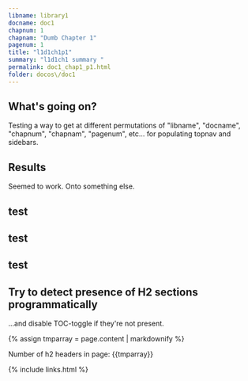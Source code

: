 ```yaml
---
libname: library1
docname: doc1
chapnum: 1
chapnam: "Dumb Chapter 1"
pagenum: 1
title: "l1d1ch1p1"
summary: "l1d1ch1 summary "
permalink: doc1_chap1_p1.html
folder: docos\/doc1
---
```


## What's going on?

Testing a way to get at different permutations of "libname", "docname", "chapnum", "chapnam", "pagenum", etc... for populating topnav and sidebars.

## Results

Seemed to work.  Onto something else.

## test

## test

## test


## Try to detect presence of H2 sections programmatically 
...and disable TOC-toggle if they're not present.

{% assign tmparray = page.content | markdownify %}
<p> Number of h2 headers in page: {{tmparray}} </p>
<!--
{{tmparray}}
-->
{% include links.html %}
